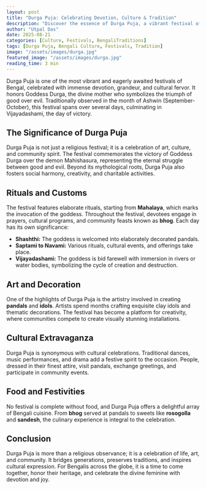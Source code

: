 ```yaml
---
layout: post
title: "Durga Puja: Celebrating Devotion, Culture & Tradition"
description: "Discover the essence of Durga Puja, a vibrant festival of devotion, art, and culture celebrated across Bengal and the world."
author: "Utpal Das"
date: 2025-08-21
categories: [Culture, Festivals, BengaliTraditions]
tags: [Durga Puja, Bengali Culture, Festivals, Tradition]
image: "/assets/images/durga.jpg"
featured_image: "/assets/images/durga.jpg"
reading_time: 3 min
---
```


Durga Puja is one of the most vibrant and eagerly awaited festivals of Bengal, celebrated with immense devotion, grandeur, and cultural fervor. It honors Goddess Durga, the divine mother who symbolizes the triumph of good over evil. Traditionally observed in the month of Ashwin (September-October), this festival spans over several days, culminating in Vijayadashami, the day of victory.

## The Significance of Durga Puja

Durga Puja is not just a religious festival; it is a celebration of art, culture, and community spirit. The festival commemorates the victory of Goddess Durga over the demon Mahishasura, representing the eternal struggle between good and evil. Beyond its mythological roots, Durga Puja also fosters social harmony, creativity, and charitable activities.

## Rituals and Customs

The festival features elaborate rituals, starting from **Mahalaya**, which marks the invocation of the goddess. Throughout the festival, devotees engage in prayers, cultural programs, and community feasts known as **bhog**. Each day has its own significance:

- **Shashthi:** The goddess is welcomed into elaborately decorated pandals.
- **Saptami to Navami:** Various rituals, cultural events, and offerings take place.
- **Vijayadashami:** The goddess is bid farewell with immersion in rivers or water bodies, symbolizing the cycle of creation and destruction.

## Art and Decoration

One of the highlights of Durga Puja is the artistry involved in creating **pandals** and **idols**. Artists spend months crafting exquisite clay idols and thematic decorations. The festival has become a platform for creativity, where communities compete to create visually stunning installations.

## Cultural Extravaganza

Durga Puja is synonymous with cultural celebrations. Traditional dances, music performances, and drama add a festive spirit to the occasion. People, dressed in their finest attire, visit pandals, exchange greetings, and participate in community events.

## Food and Festivities

No festival is complete without food, and Durga Puja offers a delightful array of Bengali cuisine. From **bhog** served at pandals to sweets like **rosogolla** and **sandesh**, the culinary experience is integral to the celebration.

## Conclusion

Durga Puja is more than a religious observance; it is a celebration of life, art, and community. It bridges generations, preserves traditions, and inspires cultural expression. For Bengalis across the globe, it is a time to come together, honor their heritage, and celebrate the divine feminine with devotion and joy.

